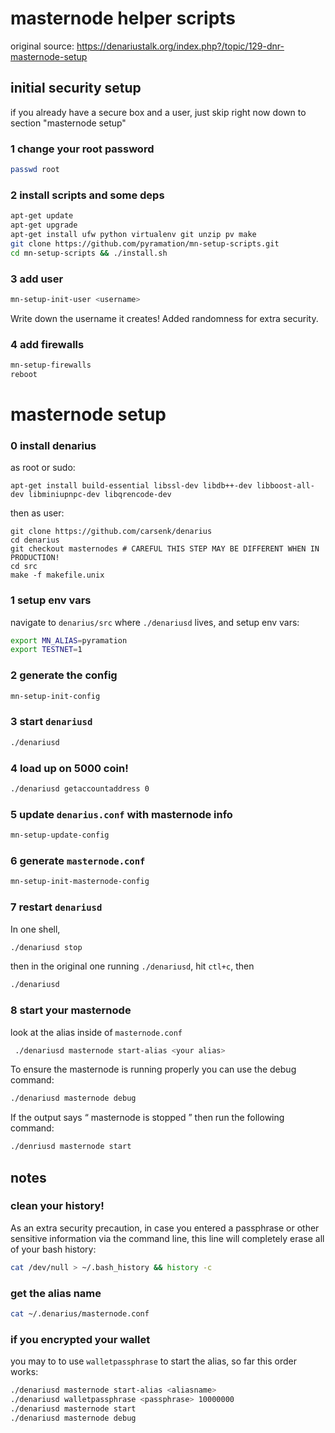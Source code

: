 # masternode helper scripts

original source: https://denariustalk.org/index.php?/topic/129-dnr-masternode-setup

## initial security setup

if you already have a secure box and a user, just skip right now down to section "masternode setup"

### 1 change your root password

```sh
passwd root
```

### 2 install scripts and some deps

```sh
apt-get update
apt-get upgrade
apt-get install ufw python virtualenv git unzip pv make
git clone https://github.com/pyramation/mn-setup-scripts.git
cd mn-setup-scripts && ./install.sh
```

### 3 add user

```sh
mn-setup-init-user <username>
```

Write down the username it creates! Added randomness for extra security.

### 4 add firewalls

```sh
mn-setup-firewalls
reboot
```

# masternode setup


### 0 install denarius

as root or sudo:

```
apt-get install build-essential libssl-dev libdb++-dev libboost-all-dev libminiupnpc-dev libqrencode-dev
```

then as user:

```
git clone https://github.com/carsenk/denarius
cd denarius
git checkout masternodes # CAREFUL THIS STEP MAY BE DIFFERENT WHEN IN PRODUCTION!
cd src
make -f makefile.unix
```

### 1 setup env vars

navigate to `denarius/src` where `./denariusd` lives, and setup env vars:

```sh
export MN_ALIAS=pyramation
export TESTNET=1
```

### 2 generate the config

```sh
mn-setup-init-config
```

### 3 start `denariusd`

```sh
./denariusd
```

### 4 load up on 5000 coin!

```sh
./denariusd getaccountaddress 0
```

### 5 update `denarius.conf` with masternode info

```sh
mn-setup-update-config
```

### 6 generate `masternode.conf`

```sh
mn-setup-init-masternode-config
```

### 7 restart `denariusd`

In one shell,

```sh
./denariusd stop
```

then in the original one running `./denariusd`, hit `ctl+c`, then

```sh
./denariusd
```

### 8 start your masternode

look at the alias inside of `masternode.conf`

```sh
 ./denariusd masternode start-alias <your alias>
```

To ensure the masternode is running properly you can use the debug command:

```sh
./denariusd masternode debug
```

If the output says “ masternode is stopped ” then run the following command:

```sh
./denriusd masternode start
```

## notes

### clean your history!

As an extra security precaution, in case you entered a passphrase or other sensitive information via the command line, this line will completely erase all of your bash history:

```sh
cat /dev/null > ~/.bash_history && history -c
```

### get the alias name

```sh
cat ~/.denarius/masternode.conf
```

### if you encrypted your wallet

you may to to use `walletpassphrase` to start the alias, so far this order works:

```sh
./denariusd masternode start-alias <aliasname>
./denariusd walletpassphrase <passphrase> 10000000
./denariusd masternode start
./denariusd masternode debug
```
